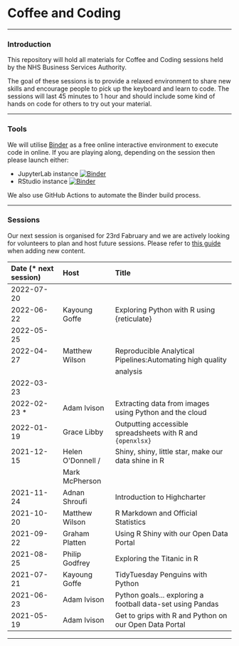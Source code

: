 # Coffee and Coding

---

### Introduction

This repository will hold all materials for Coffee and Coding sessions held by the NHS Business Services Authority.

The goal of these sessions is to provide a relaxed environment to share new skills and encourage people to pick up the keyboard and learn to code. The sessions will last 45 minutes to 1 hour and should include some kind of hands on code for others to try out your material.

---

### Tools

We will utilise [Binder](https://mybinder.org/v2/gh/sfdsa/HEAD) as a free online interactive environment to execute code in online. If you are playing along, depending on the session then please launch either: 

* JupyterLab instance [![Binder](https://mybinder.org/badge_logo.svg)](https://mybinder.org/v2/gh/nhsbsa-data-analytics/coffee-and-coding/HEAD?urlpath=lab)
* RStudio instance [![Binder](https://mybinder.org/badge_logo.svg)](https://mybinder.org/v2/gh/nhsbsa-data-analytics/coffee-and-coding/HEAD?urlpath=rstudio)

We also use GitHub Actions to automate the Binder build process.

---

### Sessions

Our next session is organised for 23rd Fabruary and we are actively looking for volunteers to plan and host future sessions. Please refer to [this guide](CONTRIBUTING.md) when adding new content.

| Date (* next session) | Host             | Title                                                      |
| :-------------------- | :--------------  | :--------------------------------------------------------- | 
| 2022-07-20            |                  |                                                            | 
| 2022-06-22            | Kayoung Goffe    | Exploring Python with R using {reticulate}                 |                                                           |
| 2022-05-25            |                  |                                                            |
| 2022-04-27            | Matthew Wilson   | Reproducible Analytical Pipelines:Automating high quality  | 
|                       |                  | analysis                                                   |
| 2022-03-23            |                  |                                                            |
| 2022-02-23   *        | Adam Ivison      | Extracting data from images using Python and the cloud     |
| 2022-01-19            | Grace Libby      | Outputting accessible spreadsheets with R and `{openxlsx}` |
| 2021-12-15            | Helen O'Donnell /| Shiny, shiny, little star, make our data shine in R        |
|                       | Mark McPherson   |                                                            |
| 2021-11-24            | Adnan Shroufi    | Introduction to Highcharter                                |
| 2021-10-20            | Matthew Wilson   | R Markdown and Official Statistics                         |
| 2021-09-22            | Graham Platten   | Using R Shiny with our Open Data Portal                    |
| 2021-08-25            | Philip Godfrey   | Exploring the Titanic in R                                 |
| 2021-07-21            | Kayoung Goffe    | TidyTuesday Penguins with Python                           |
| 2021-06-23            | Adam Ivison      | Python goals... exploring a football data-set using Pandas |
| 2021-05-19            | Adam Ivison      | Get to grips with R and Python on our Open Data Portal     |

---
